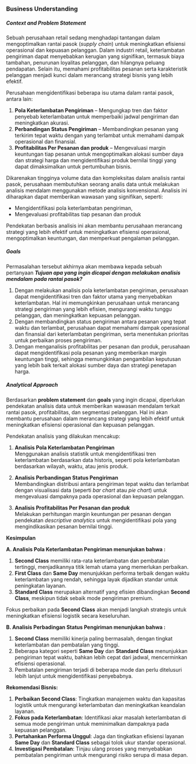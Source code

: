 


### **Business Understanding**

##### **Context and Problem Statement**

Sebuah perusahaan retail sedang menghadapi tantangan dalam mengoptimalkan rantai pasok (*supply chain*) untuk meningkatkan efisiensi operasional dan kepuasan pelanggan. Dalam industri retail, keterlambatan pengiriman dapat menyebabkan kerugian yang signifikan, termasuk biaya tambahan, penurunan loyalitas pelanggan, dan hilangnya peluang pendapatan. Selain itu, memahami profitabilitas pesanan serta karakteristik pelanggan menjadi kunci dalam merancang strategi bisnis yang lebih efektif.  

Perusahaan mengidentifikasi beberapa isu utama dalam rantai pasok, antara lain:  
1. **Pola Keterlambatan Pengiriman** – Mengungkap tren dan faktor penyebab keterlambatan untuk memperbaiki jadwal pengiriman dan meningkatkan akurasi.  
2. **Perbandingan Status Pengiriman** – Membandingkan pesanan yang terkirim tepat waktu dengan yang terlambat untuk memahami dampak operasional dan finansial.  
3. **Profitabilitas Per Pesanan dan produk** – Mengevaluasi margin keuntungan tiap pesanan untuk mengoptimalkan alokasi sumber daya dan strategi harga dan mengidentifikasi produk bernilai tinggi yang dapat dimaksimalkan untuk pertumbuhan bisnis.  
 

Dikarenakan tingginya volume data dan kompleksitas dalam analisis rantai pasok, perusahaan membutuhkan seorang analis data untuk melakukan analisis mendalam menggunakan metode analisis konvensional. Analisis ini diharapkan dapat memberikan wawasan yang signifikan, seperti:  

- Mengidentifikasi pola keterlambatan pengiriman,  
- Mengevaluasi profitabilitas tiap pesanan dan produk

Pendekatan berbasis analisis ini akan membantu perusahaan merancang strategi yang lebih efektif untuk meningkatkan efisiensi operasional, mengoptimalkan keuntungan, dan memperkuat pengalaman pelanggan.  

##### **Goals** 
Permasalahan tersebut akhirnya akan membawa kepada sebuah pertanyaan ***Tujuan apa yang ingin dicapai dengan melakukan analisis mendalam pada rantai pasok?***  

1. Dengan melakukan analisis pola keterlambatan pengiriman, perusahaan dapat mengidentifikasi tren dan faktor utama yang menyebabkan keterlambatan. Hal ini memungkinkan perusahaan untuk merancang strategi pengiriman yang lebih efisien, mengurangi waktu tunggu pelanggan, dan meningkatkan kepuasan pelanggan.  
2. Dengan membandingkan status pengiriman antara pesanan yang tepat waktu dan terlambat, perusahaan dapat memahami dampak operasional dan finansial dari keterlambatan pengiriman, serta menentukan prioritas untuk perbaikan proses pengiriman.  
3. Dengan menganalisis profitabilitas per pesanan dan produk, perusahaan dapat mengidentifikasi pola pesanan yang memberikan margin keuntungan tinggi, sehingga memungkinkan pengambilan keputusan yang lebih baik terkait alokasi sumber daya dan strategi penetapan harga.  
  

##### **Analytical Approach** 


Berdasarkan **problem statement** dan **goals** yang ingin dicapai, diperlukan pendekatan analisis data untuk memberikan wawasan mendalam terkait rantai pasok, profitabilitas, dan segmentasi pelanggan. Hal ini akan membantu perusahaan dalam merancang strategi yang lebih efektif untuk meningkatkan efisiensi operasional dan kepuasan pelanggan.  

Pendekatan analisis yang dilakukan mencakup:  
1. **Analisis Pola Keterlambatan Pengiriman**  
   Menggunakan analisis statistik untuk mengidentifikasi tren keterlambatan berdasarkan data historis, seperti pola keterlambatan berdasarkan wilayah, waktu, atau jenis produk.  

2. **Analisis Perbandingan Status Pengiriman**  
   Membandingkan distribusi antara pengiriman tepat waktu dan terlambat dengan visualisasi data (seperti *bar chart* atau *pie chart*) untuk mengevaluasi dampaknya pada operasional dan kepuasan pelanggan.  

3. **Analisis Profitabilitas Per Pesanan dan produk**  
   Melakukan perhitungan margin keuntungan per pesanan dengan pendekatan *descriptive analytics* untuk mengidentifikasi pola yang mengindikasikan pesanan bernilai tinggi.  

 
**Kesimpulan**

**A. Analisis Pola Keterlambatan Pengiriman menunjukan bahwa :**
  
1. **Second Class** memiliki rata-rata keterlambatan dan pembatalan tertinggi, menjadikannya titik lemah utama yang memerlukan perbaikan.  
2. **First Class** dan **Same Day** menunjukkan performa terbaik dengan waktu keterlambatan yang rendah, sehingga layak dijadikan standar untuk peningkatan layanan.  
3. **Standard Class** merupakan alternatif yang efisien dibandingkan **Second Class**, meskipun tidak sebaik mode pengiriman premium.  

Fokus perbaikan pada **Second Class** akan menjadi langkah strategis untuk meningkatkan efisiensi logistik secara keseluruhan.

**B. Analisis Perbadingan Status Pengiriman menunjukan bahwa :**

1. **Second Class** memiliki kinerja paling bermasalah, dengan tingkat keterlambatan dan pembatalan yang tinggi.  
2. Beberapa kategori seperti **Same Day** dan **Standard Class** menunjukkan pengiriman tepat waktu, bahkan lebih cepat dari jadwal, mencerminkan efisiensi operasional.  
3. Pembatalan pengiriman terjadi di beberapa mode dan perlu ditelusuri lebih lanjut untuk mengidentifikasi penyebabnya.  

**Rekomendasi Bisnis:**  
1. **Perbaikan Second Class**: Tingkatkan manajemen waktu dan kapasitas logistik untuk mengurangi keterlambatan dan meningkatkan keandalan layanan.  
2. **Fokus pada Keterlambatan**: Identifikasi akar masalah keterlambatan di semua mode pengiriman untuk meminimalkan dampaknya pada kepuasan pelanggan.  
3. **Pertahankan Performa Unggul**: Jaga dan tingkatkan efisiensi layanan **Same Day** dan **Standard Class** sebagai tolok ukur standar operasional.  
4. **Investigasi Pembatalan**: Tinjau ulang proses yang menyebabkan pembatalan pengiriman untuk mengurangi risiko serupa di masa depan.  





